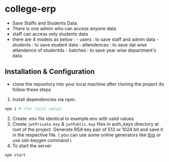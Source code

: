# college-erp
- Save Staffs and Students Data.
- There is one admin who can access anyone data
- staff can access only students data
- there are 4 models as below :
        - users     : to save staff and admin data
        - students  : to save student data
        - attendences : to save dat wise attendence of studentds
        - batches   : to save year wise department's data

## Installation & Configuration

- clone the repository into your local machine after cloning the project do follow these steps

1. Install dependencies via npm:

```bash
npm i # (for local setup)
```
2. Create .env file identical to example.env with valid values
3. Create `jwtPrivate.key` & `jwtPublic.key` files in auth_keys directory at root of the project. Generate RSA key pair of 512 or 1024 bit and save it in the respective file. ( you can use some online generators like [this](http://travistidwell.com/jsencrypt/demo/) or use ssh-keygen command )
4. To start the server

```bash
npm start
```